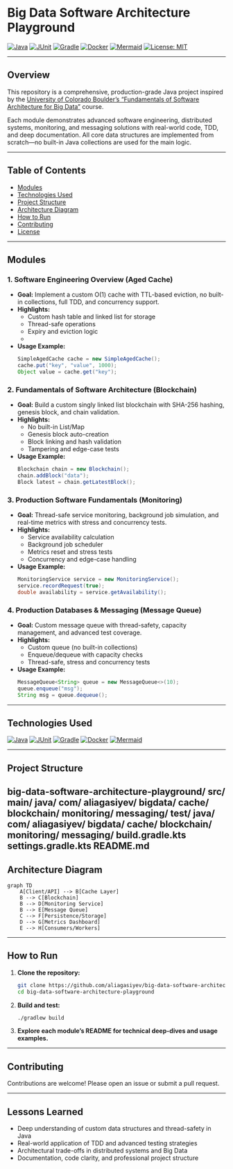 # Big Data Software Architecture Playground

[![Java](https://img.shields.io/badge/Java-17+-red?logo=java&logoColor=white)](https://www.java.com/)
[![JUnit](https://img.shields.io/badge/JUnit-5-green?logo=java&logoColor=white)](https://junit.org/)
[![Gradle](https://img.shields.io/badge/Gradle-Build-blue?logo=gradle&logoColor=white)](https://gradle.org/)
[![Docker](https://img.shields.io/badge/Docker-Containerization-blue?logo=docker&logoColor=white)](https://www.docker.com/)
[![Mermaid](https://img.shields.io/badge/Mermaid-Diagrams-brightgreen?logo=mermaid&logoColor=white)](https://mermaid-js.github.io/)
[![License: MIT](https://img.shields.io/badge/License-MIT-yellow.svg)](LICENSE)

---

## Overview

This repository is a comprehensive, production-grade Java project inspired by the [University of Colorado Boulder’s “Fundamentals of Software Architecture for Big Data”](https://www.coursera.org/learn/fundamentals-of-software-architecture-for-big-data) course.

Each module demonstrates advanced software engineering, distributed systems, monitoring, and messaging solutions with real-world code, TDD, and deep documentation. All core data structures are implemented from scratch—no built-in Java collections are used for the main logic.

---

## Table of Contents

- [Modules](#modules)
- [Technologies Used](#technologies-used)
- [Project Structure](#project-structure)
- [Architecture Diagram](#architecture-diagram)
- [How to Run](#how-to-run)
- [Contributing](#contributing)
- [License](#license)

---

## Modules

### 1. Software Engineering Overview (Aged Cache)
- **Goal:** Implement a custom O(1) cache with TTL-based eviction, no built-in collections, full TDD, and concurrency support.
- **Highlights:**  
  - Custom hash table and linked list for storage  
  - Thread-safe operations  
  - Expiry and eviction logic
  - 
- **Usage Example:**
  ```java
  SimpleAgedCache cache = new SimpleAgedCache();
  cache.put("key", "value", 1000);
  Object value = cache.get("key");
  ```

### 2. Fundamentals of Software Architecture (Blockchain)
- **Goal:** Build a custom singly linked list blockchain with SHA-256 hashing, genesis block, and chain validation.
- **Highlights:**  
  - No built-in List/Map  
  - Genesis block auto-creation  
  - Block linking and hash validation  
  - Tampering and edge-case tests
- **Usage Example:**
  ```java
  Blockchain chain = new Blockchain();
  chain.addBlock("data");
  Block latest = chain.getLatestBlock();
  ```

### 3. Production Software Fundamentals (Monitoring)
- **Goal:** Thread-safe service monitoring, background job simulation, and real-time metrics with stress and concurrency tests.
- **Highlights:**  
  - Service availability calculation  
  - Background job scheduler  
  - Metrics reset and stress tests  
  - Concurrency and edge-case handling
- **Usage Example:**
  ```java
  MonitoringService service = new MonitoringService();
  service.recordRequest(true);
  double availability = service.getAvailability();
  ```

### 4. Production Databases & Messaging (Message Queue)
- **Goal:** Custom message queue with thread-safety, capacity management, and advanced test coverage.
- **Highlights:**  
  - Custom queue (no built-in collections)  
  - Enqueue/dequeue with capacity checks  
  - Thread-safe, stress and concurrency tests
- **Usage Example:**
  ```java
  MessageQueue<String> queue = new MessageQueue<>(10);
  queue.enqueue("msg");
  String msg = queue.dequeue();
  ```

---

## Technologies Used

[![Java](https://img.shields.io/badge/Java-17+-red?logo=java&logoColor=white)](https://www.java.com/)
[![JUnit](https://img.shields.io/badge/JUnit-5-green?logo=java&logoColor=white)](https://junit.org/)
[![Gradle](https://img.shields.io/badge/Gradle-Build-blue?logo=gradle&logoColor=white)](https://gradle.org/)
[![Docker](https://img.shields.io/badge/Docker-Containerization-blue?logo=docker&logoColor=white)](https://www.docker.com/)
[![Mermaid](https://img.shields.io/badge/Mermaid-Diagrams-brightgreen?logo=mermaid&logoColor=white)](https://mermaid-js.github.io/)

---

## Project Structure
big-data-software-architecture-playground/
src/
main/
java/
com/
aliagasiyev/
bigdata/
cache/
blockchain/
monitoring/
messaging/
test/
java/
com/
aliagasiyev/
bigdata/
cache/
blockchain/
monitoring/
messaging/
build.gradle.kts
settings.gradle.kts
README.md
---

## Architecture Diagram

```mermaid
graph TD
    A[Client/API] --> B[Cache Layer]
    B --> C[Blockchain]
    B --> D[Monitoring Service]
    B --> E[Message Queue]
    C --> F[Persistence/Storage]
    D --> G[Metrics Dashboard]
    E --> H[Consumers/Workers]
```

---

## How to Run

1. **Clone the repository:**
   ```bash
   git clone https://github.com/aliagasiyev/big-data-software-architecture-playground.git
   cd big-data-software-architecture-playground
   ```
2. **Build and test:**
   ```bash
   ./gradlew build
   ```
3. **Explore each module’s README for technical deep-dives and usage examples.**

---

## Contributing

Contributions are welcome! Please open an issue or submit a pull request.

---

## Lessons Learned

- Deep understanding of custom data structures and thread-safety in Java
- Real-world application of TDD and advanced testing strategies
- Architectural trade-offs in distributed systems and Big Data
- Documentation, code clarity, and professional project structure
